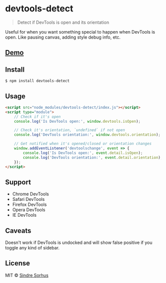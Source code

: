 # devtools-detect

> Detect if DevTools is open and its orientation

Useful for when you want something special to happen when DevTools is open. Like pausing canvas, adding style debug info, etc.


## [Demo](https://sindresorhus.com/devtools-detect)


## Install

```
$ npm install devtools-detect
```


## Usage

```html
<script src="node_modules/devtools-detect/index.js"></script>
<script type="module">
	// Check if it's open
	console.log('Is DevTools open:', window.devtools.isOpen);

	// Check it's orientation, `undefined` if not open
	console.log('DevTools orientation:', window.devtools.orientation);

	// Get notified when it's opened/closed or orientation changes
	window.addEventListener('devtoolschange', event => {
		console.log('Is DevTools open:', event.detail.isOpen);
		console.log('DevTools orientation:', event.detail.orientation);
	});
</script>
```


## Support

- Chrome DevTools
- Safari DevTools
- Firefox DevTools
- Opera DevTools
- IE DevTools


## Caveats

Doesn't work if DevTools is undocked and will show false positive if you toggle any kind of sidebar.


## License

MIT © [Sindre Sorhus](https://sindresorhus.com)
